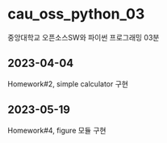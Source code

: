 # cau_oss_python_03
중앙대학교 오픈소스SW와 파이썬 프로그래밍 03분

## 2023-04-04
Homework#2, simple calculator 구현

## 2023-05-19
Homework#4, figure 모듈 구현